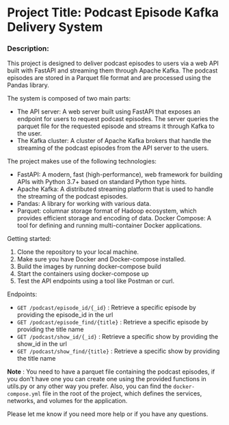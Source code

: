 # Project Title: Podcast Episode Kafka Delivery System 


### Description:
This project is designed to deliver podcast episodes to users via a web API built with FastAPI and streaming them through Apache Kafka. The podcast episodes are stored in a Parquet file format and are processed using the Pandas library.

The system is composed of two main parts:

* The API server: A web server built using FastAPI that exposes an endpoint for users to request podcast episodes. The server queries the parquet file for the requested episode and streams it through Kafka to the user.
* The Kafka cluster: A cluster of Apache Kafka brokers that handle the streaming of the podcast episodes from the API server to the users.

The project makes use of the following technologies:

* FastAPI: A modern, fast (high-performance), web framework for building APIs with Python 3.7+ based on standard Python type hints.
* Apache Kafka: A distributed streaming platform that is used to handle the streaming of the podcast episodes.
* Pandas: A library for working with various data.
* Parquet: columnar storage format of Hadoop ecosystem, which provides efficient storage and encoding of data.
Docker Compose: A tool for defining and running multi-container Docker applications.

Getting started:
1. Clone the repository to your local machine.
2. Make sure you have Docker and Docker-compose installed.
3. Build the images by running docker-compose build
4. Start the containers using docker-compose up
5. Test the API endpoints using a tool like Postman or curl.

Endpoints:
* `GET /podcast/episode_id/{_id}` : Retrieve a specific episode by providing the episode_id in the url
* `GET /podcast/episode_find/{title}` : Retrieve a specific episode by providing the title name
* `GET /podcast/show_id/{_id}` :  Retrieve a specific show by providing the show_id in the url
* `GET /podcast/show_find/{title}` : Retrieve a specific show by providing the title name

**Note** : You need to have a parquet file containing the podcast episodes, if you don't have one you can create one using the provided functions in utils.py or any other way you prefer.
Also, you can find the `docker-compose.yml` file in the root of the project, which defines the services, networks, and volumes for the application.

Please let me know if you need more help or if you have any questions.